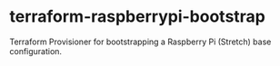 # terraform-raspberrypi-bootstrap
Terraform Provisioner for bootstrapping a Raspberry Pi (Stretch) base configuration.

